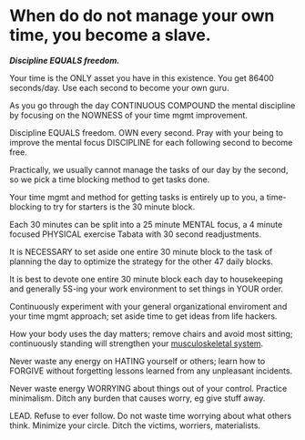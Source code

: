 # When do do not manage your own time, you become a slave.

***Discipline EQUALS freedom.***

Your time is the ONLY asset you have in this existence. You get 86400 seconds/day. Use each second to become your own guru.

As you go through the day CONTINUOUS COMPOUND the mental discipline by focusing on the NOWNESS of your time mgmt improvement.

Discipline EQUALS freedom. OWN every second. Pray with your being to improve the mental focus DISCIPLINE for each following second to become free.

Practically, we usually cannot manage the tasks of our day by the second, so we pick a time blocking method to get tasks done.

Your time mgmt and method for getting tasks is entirely up to you, a time-blocking to try for starters is the 30 minute block.

Each 30 minutes can be split into a 25 minute MENTAL focus, a 4 minute focused PHYSICAL exercise Tabata with 30 second readjustments.

It is NECESSARY to set aside one entire 30 minute block to the task of planning the day to optimize the strategy for the other 47 daily blocks.

It is best to devote one entire 30 minute block each day to housekeeping and generally 5S-ing your work environment to set things in YOUR order.

Continuously experiment with your general organizational enviroment and your time mgmt approach; set aside time to get ideas from life hackers.

How your body uses the day matters; remove chairs and avoid most sitting; continuously standing will strengthen your [musculoskeletal system](https://en.wikipedia.org/wiki/Human_musculoskeletal_system).

Never waste any energy on HATING yourself or others; learn how to FORGIVE without forgetting lessons learned from any unpleasant incidents.

Never waste energy WORRYING about things out of your control. Practice minimalism. Ditch any burden that causes worry, eg give stuff away.

LEAD. Refuse to ever follow. Do not waste time worrying about what others think. Minimize your circle. Ditch the victims, worriers, materialists.


